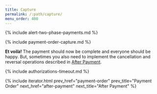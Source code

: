 ```yaml
---
title: Capture
permalink: /:path/capture/
menu_order: 400
---
```


{% include alert-two-phase-payments.md %}

{% include payment-order-capture.md %}

**Et voilà!** The payment should now be complete and everyone should be happy.
But, sometimes you also need to implement the cancellation and reversal
operations described in [After Payment][after-payment].

{% include authorizations-timeout.md %}

{% include iterator.html prev_href="payment-order"
                         prev_title="Payment Order"
                         next_href="after-payment"
                         next_title="After Payment" %}

[after-payment]: /old-implementations/payment-menu-v2/after-payment
